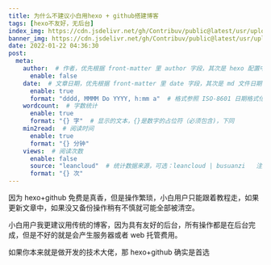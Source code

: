 ```yaml
---
title: 为什么不建议小白用hexo + github搭建博客
tags: [hexo不友好，无后台]
index_img: https://cdn.jsdelivr.net/gh/Contribuv/public@latest/usr/uploads/2022/01/2026614514.jpg
banner_img: https://cdn.jsdelivr.net/gh/Contribuv/public@latest/usr/uploads/2022/01/2026614514.jpg
date: 2022-01-22 04:36:30
post:
  meta:
    author:  # 作者，优先根据 front-matter 里 author 字段，其次是 hexo 配置中 author 值
      enable: false
    date:  # 文章日期，优先根据 front-matter 里 date 字段，其次是 md 文件日期
      enable: true
      format: "dddd, MMMM Do YYYY, h:mm a"  # 格式参照 ISO-8601 日期格式化
    wordcount:  # 字数统计
      enable: true
      format: "{} 字"  # 显示的文本，{}是数字的占位符（必须包含)，下同
    min2read:  # 阅读时间
      enable: true
      format: "{} 分钟"
    views:  # 阅读次数
      enable: false
      source: "leancloud"  # 统计数据来源，可选：leancloud | busuanzi   注意不蒜子会间歇抽风
      format: "{} 次"
---
```

	
因为 hexo+github 免费是真香，但是操作繁琐，小白用户只能跟着教程走，如果更新文章中，如果没又备份操作稍有不慎就可能全部被清空。

小白用户我更建议用传统的博客，因为具有友好的后台，所有操作都是在后台完成，但是不好的就是会产生服务器或者 web 托管费用。

如果你本来就是做开发的技术大佬，那 hexo+github 确实是首选